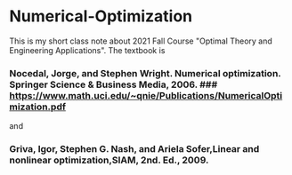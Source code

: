 # Numerical-Optimization
This is my short class note about 2021 Fall Course "Optimal Theory and Engineering Applications". 
The textbook is 
### Nocedal, Jorge, and Stephen Wright. Numerical optimization. Springer Science & Business Media, 2006. ### https://www.math.uci.edu/~qnie/Publications/NumericalOptimization.pdf
and
### Griva, Igor, Stephen G. Nash, and Ariela Sofer,Linear and nonlinear optimization,SIAM, 2nd. Ed., 2009. ###
